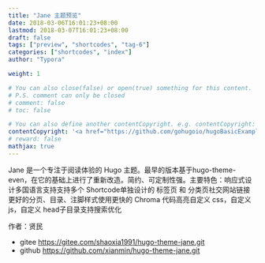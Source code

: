 ```yaml
---
title: "Jane 主题预览"
date: 2018-03-06T16:01:23+08:00
lastmod: 2018-03-07T16:01:23+08:00
draft: false
tags: ["preview", "shortcodes", "tag-6"]
categories: ["shortcodes", "index"]
author: "Typora"

weight: 1

# You can also close(false) or open(true) something for this content.
# P.S. comment can only be closed
# comment: false
# toc: false

# You can also define another contentCopyright. e.g. contentCopyright: "This is another copyright."
contentCopyright: '<a href="https://github.com/gohugoio/hugoBasicExample" rel="noopener" target="_blank">See origin</a>'
# reward: false
mathjax: true
---
```


Jane 是一个专注于阅读体验的 Hugo 主题。最早的版本基于hugo-theme-even，在它的基础上进行了重新改造。简约、可定制性强。主要特色：响应式设计多国语言支持支持多个 Shortcode单独设计的 标签页 和 分类页社交网站链接更好的分页、目录、注脚样式使用更快的 Chroma 代码高亮自定义 css，自定义 js，自定义 head子目录支持搜索优化

作者：贤民

+ gitee https://gitee.com/shaoxia1991/hugo-theme-jane.git
+ github  https://github.com/xianmin/hugo-theme-jane.git
